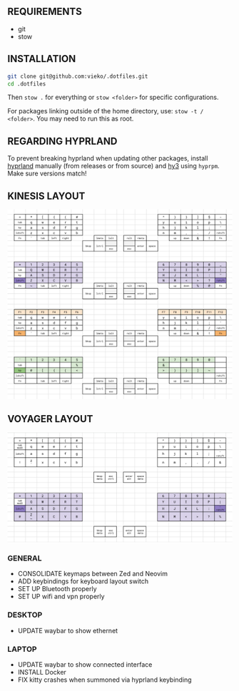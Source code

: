 ## REQUIREMENTS

- git
- stow

## INSTALLATION

```bash
git clone git@github.com:vieko/.dotfiles.git
cd .dotfiles
```

Then `stow .` for everything or `stow <folder>` for specific configurations.

For packages linking outside of the home directory, use: `stow -t / <folder>`. You may need to run this as root.

## REGARDING HYPRLAND

To prevent breaking hyprland when updating other packages, install [hyprland](https://wiki.hyprland.org/Getting-Started/Installation/) manually (from releases or from source) and [hy3](https://github.com/outfoxxed/hy3) using `hyprpm`. Make sure versions match!

## KINESIS LAYOUT

![Kinesis](https://github.com/vieko/.dotfiles/blob/main/assets/Screenshots/kinesis-layout.png)

## VOYAGER LAYOUT

![Voyager](https://github.com/vieko/.dotfiles/blob/main/assets/Screenshots/voyager-layout.png)

### GENERAL

- CONSOLIDATE keymaps between Zed and Neovim
- ADD keybindings for keyboard layout switch
- SET UP Bluetooth properly
- SET UP wifi and vpn properly

### DESKTOP

- UPDATE waybar to show ethernet

### LAPTOP

- UPDATE waybar to show connected interface
- INSTALL Docker
- FIX kitty crashes when summoned via hyprland keybinding
